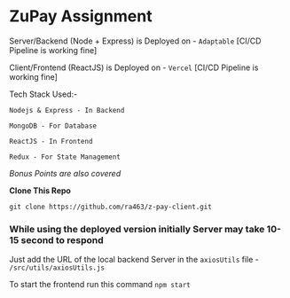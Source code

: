 # ZuPay Assignment

Server/Backend (Node + Express) is Deployed on - `Adaptable` [CI/CD Pipeline is working fine]

Client/Frontend (ReactJS) is Deployed on - `Vercel` [CI/CD Pipeline is working fine]

Tech Stack Used:-

```
Nodejs & Express - In Backend 

MongoDB - For Database 

ReactJS - In Frontend 

Redux - For State Management
```

*Bonus Points are also covered*

**Clone This Repo**

```
git clone https://github.com/ra463/z-pay-client.git
```

### While using the deployed version initially Server may take 10-15 second to respond


Just add the URL of the local backend Server in the `axiosUtils` file - `/src/utils/axiosUtils.js`

To start the frontend run this command `npm start`
